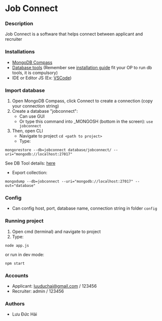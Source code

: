 # Job Connect

### Description
Job Connect is a software that helps connect between applicant and recruiter

### Installations
- [MongoDB Compass](https://www.mongodb.com/try/download/community) 
- [Database tools](https://www.mongodb.com/docs/database-tools/) (Remember see [installation guide](https://www.mongodb.com/docs/database-tools/installation/installation/) fit your OP to run db tools, it is compulsory)
- IDE or Editor JS (Ex: [VSCode](https://code.visualstudio.com/download))

### Import database
1. Open MongoDB Compass, click Connect to create a connection (copy your connection string)
2. Create a database "jobconnect":
    - Can use GUI
    - Or type this command into _MONGOSH (bottom in the screen):
    `use jobconnect`
3. Then, open CLI 
    - Navigate to project `cd <path to project>`
    - Type: 
```
mongorestore --db=jobconnect database/jobconnect/ --uri="mongodb://localhost:27017"
```

See DB Tool details: [here](https://www.mongodb.com/docs/database-tools/mongoimport/)
- Export collection: 
```
mongodump --db=jobconnect --uri="mongodb://localhost:27017" --out="database"
```

### Config
- Can config host, port, database name, connection string in folder `config`

### Running project
1. Open cmd (terminal) and navigate to project
2. Type: 
```
node app.js
```
or run in dev mode:
```
npm start
```

### Accounts
- Applicant: luuduchai@gmail.com / 123456
- Recruiter: admin / 123456

### Authors
- Lưu Đức Hải